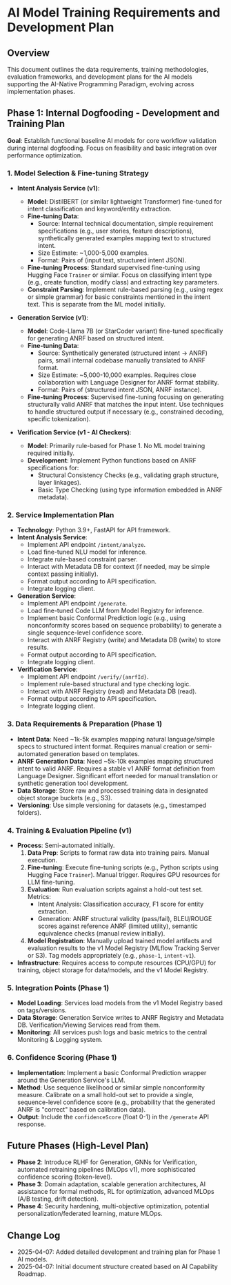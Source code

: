 # AI Model Training Requirements and Development Plan

## Overview
This document outlines the data requirements, training methodologies, evaluation frameworks, and development plans for the AI models supporting the AI-Native Programming Paradigm, evolving across implementation phases.

## Phase 1: Internal Dogfooding - Development and Training Plan

**Goal**: Establish functional baseline AI models for core workflow validation during internal dogfooding. Focus on feasibility and basic integration over performance optimization.

### 1. Model Selection & Fine-tuning Strategy

*   **Intent Analysis Service (v1)**:
    *   **Model**: DistilBERT (or similar lightweight Transformer) fine-tuned for intent classification and keyword/entity extraction.
    *   **Fine-tuning Data**:
        *   Source: Internal technical documentation, simple requirement specifications (e.g., user stories, feature descriptions), synthetically generated examples mapping text to structured intent.
        *   Size Estimate: ~1,000-5,000 examples.
        *   Format: Pairs of (input text, structured intent JSON).
    *   **Fine-tuning Process**: Standard supervised fine-tuning using Hugging Face `Trainer` or similar. Focus on classifying intent type (e.g., create function, modify class) and extracting key parameters.
    *   **Constraint Parsing**: Implement rule-based parsing (e.g., using regex or simple grammar) for basic constraints mentioned in the intent text. This is separate from the ML model initially.

*   **Generation Service (v1)**:
    *   **Model**: Code-Llama 7B (or StarCoder variant) fine-tuned specifically for generating ANRF based on structured intent.
    *   **Fine-tuning Data**:
        *   Source: Synthetically generated (structured intent -> ANRF) pairs, small internal codebase manually translated to ANRF format.
        *   Size Estimate: ~5,000-10,000 examples. Requires close collaboration with Language Designer for ANRF format stability.
        *   Format: Pairs of (structured intent JSON, ANRF instance).
    *   **Fine-tuning Process**: Supervised fine-tuning focusing on generating structurally valid ANRF that matches the input intent. Use techniques to handle structured output if necessary (e.g., constrained decoding, specific tokenization).

*   **Verification Service (v1 - AI Checkers)**:
    *   **Model**: Primarily rule-based for Phase 1. No ML model training required initially.
    *   **Development**: Implement Python functions based on ANRF specifications for:
        *   Structural Consistency Checks (e.g., validating graph structure, layer linkages).
        *   Basic Type Checking (using type information embedded in ANRF metadata).

### 2. Service Implementation Plan

*   **Technology**: Python 3.9+, FastAPI for API framework.
*   **Intent Analysis Service**:
    *   Implement API endpoint `/intent/analyze`.
    *   Load fine-tuned NLU model for inference.
    *   Integrate rule-based constraint parser.
    *   Interact with Metadata DB for context (if needed, may be simple context passing initially).
    *   Format output according to API specification.
    *   Integrate logging client.
*   **Generation Service**:
    *   Implement API endpoint `/generate`.
    *   Load fine-tuned Code LLM from Model Registry for inference.
    *   Implement basic Conformal Prediction logic (e.g., using nonconformity scores based on sequence probability) to generate a single sequence-level confidence score.
    *   Interact with ANRF Registry (write) and Metadata DB (write) to store results.
    *   Format output according to API specification.
    *   Integrate logging client.
*   **Verification Service**:
    *   Implement API endpoint `/verify/{anrfId}`.
    *   Implement rule-based structural and type checking logic.
    *   Interact with ANRF Registry (read) and Metadata DB (read).
    *   Format output according to API specification.
    *   Integrate logging client.

### 3. Data Requirements & Preparation (Phase 1)

*   **Intent Data**: Need ~1k-5k examples mapping natural language/simple specs to structured intent format. Requires manual creation or semi-automated generation based on templates.
*   **ANRF Generation Data**: Need ~5k-10k examples mapping structured intent to valid ANRF. Requires a stable v1 ANRF format definition from Language Designer. Significant effort needed for manual translation or synthetic generation tool development.
*   **Data Storage**: Store raw and processed training data in designated object storage buckets (e.g., S3).
*   **Versioning**: Use simple versioning for datasets (e.g., timestamped folders).

### 4. Training & Evaluation Pipeline (v1)

*   **Process**: Semi-automated initially.
    1.  **Data Prep**: Scripts to format raw data into training pairs. Manual execution.
    2.  **Fine-tuning**: Execute fine-tuning scripts (e.g., Python scripts using Hugging Face `Trainer`). Manual trigger. Requires GPU resources for LLM fine-tuning.
    3.  **Evaluation**: Run evaluation scripts against a hold-out test set. Metrics:
        *   Intent Analysis: Classification accuracy, F1 score for entity extraction.
        *   Generation: ANRF structural validity (pass/fail), BLEU/ROUGE scores against reference ANRF (limited utility), semantic equivalence checks (manual review initially).
    4.  **Model Registration**: Manually upload trained model artifacts and evaluation results to the v1 Model Registry (MLflow Tracking Server or S3). Tag models appropriately (e.g., `phase-1`, `intent-v1`).
*   **Infrastructure**: Requires access to compute resources (CPU/GPU) for training, object storage for data/models, and the v1 Model Registry.

### 5. Integration Points (Phase 1)

*   **Model Loading**: Services load models from the v1 Model Registry based on tags/versions.
*   **Data Storage**: Generation Service writes to ANRF Registry and Metadata DB. Verification/Viewing Services read from them.
*   **Monitoring**: All services push logs and basic metrics to the central Monitoring & Logging system.

### 6. Confidence Scoring (Phase 1)

*   **Implementation**: Implement a basic Conformal Prediction wrapper around the Generation Service's LLM.
*   **Method**: Use sequence likelihood or similar simple nonconformity measure. Calibrate on a small hold-out set to provide a single, sequence-level confidence score (e.g., probability that the generated ANRF is "correct" based on calibration data).
*   **Output**: Include the `confidenceScore` (float 0-1) in the `/generate` API response.

## Future Phases (High-Level Plan)

*   **Phase 2**: Introduce RLHF for Generation, GNNs for Verification, automated retraining pipelines (MLOps v1), more sophisticated confidence scoring (token-level).
*   **Phase 3**: Domain adaptation, scalable generation architectures, AI assistance for formal methods, RL for optimization, advanced MLOps (A/B testing, drift detection).
*   **Phase 4**: Security hardening, multi-objective optimization, potential personalization/federated learning, mature MLOps.

## Change Log
- 2025-04-07: Added detailed development and training plan for Phase 1 AI models.
- 2025-04-07: Initial document structure created based on AI Capability Roadmap.